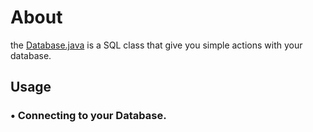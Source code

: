 # About
the [Database.java](https://github.com/u7k1/database/blob/main/Database.java) is a SQL class that give you simple actions with your database.
## Usage
### • Connecting to your Database.
